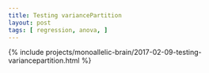 ```yaml
---
title: Testing variancePartition
layout: post
tags: [ regression, anova, ]
---
```


{% include projects/monoallelic-brain/2017-02-09-testing-variancepartition.html %}
